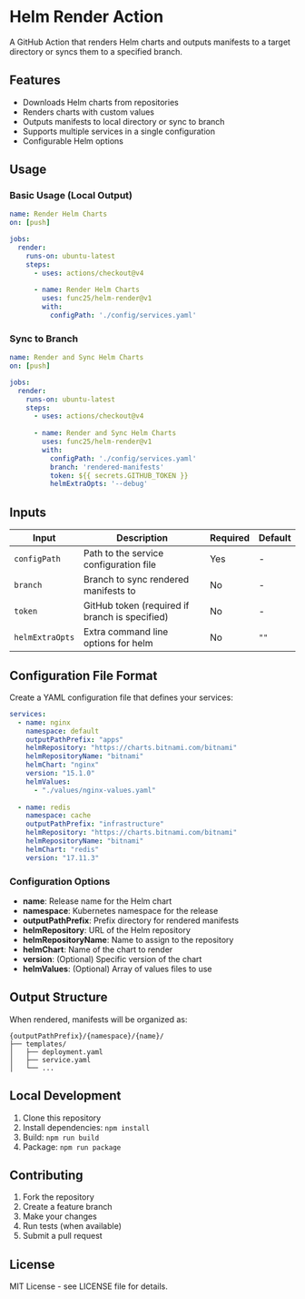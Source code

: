 # Helm Render Action

A GitHub Action that renders Helm charts and outputs manifests to a target directory or syncs them to a specified branch.

## Features

- Downloads Helm charts from repositories
- Renders charts with custom values
- Outputs manifests to local directory or sync to branch
- Supports multiple services in a single configuration
- Configurable Helm options

## Usage

### Basic Usage (Local Output)

```yaml
name: Render Helm Charts
on: [push]

jobs:
  render:
    runs-on: ubuntu-latest
    steps:
      - uses: actions/checkout@v4
      
      - name: Render Helm Charts
        uses: func25/helm-render@v1
        with:
          configPath: './config/services.yaml'
```

### Sync to Branch

```yaml
name: Render and Sync Helm Charts
on: [push]

jobs:
  render:
    runs-on: ubuntu-latest
    steps:
      - uses: actions/checkout@v4
      
      - name: Render and Sync Helm Charts
        uses: func25/helm-render@v1
        with:
          configPath: './config/services.yaml'
          branch: 'rendered-manifests'
          token: ${{ secrets.GITHUB_TOKEN }}
          helmExtraOpts: '--debug'
```

## Inputs

| Input | Description | Required | Default |
|-------|-------------|----------|---------|
| `configPath` | Path to the service configuration file | Yes | - |
| `branch` | Branch to sync rendered manifests to | No | - |
| `token` | GitHub token (required if branch is specified) | No | - |
| `helmExtraOpts` | Extra command line options for helm | No | `""` |

## Configuration File Format

Create a YAML configuration file that defines your services:

```yaml
services:
  - name: nginx
    namespace: default
    outputPathPrefix: "apps"
    helmRepository: "https://charts.bitnami.com/bitnami"
    helmRepositoryName: "bitnami"
    helmChart: "nginx"
    version: "15.1.0"
    helmValues:
      - "./values/nginx-values.yaml"
  
  - name: redis
    namespace: cache
    outputPathPrefix: "infrastructure"
    helmRepository: "https://charts.bitnami.com/bitnami"
    helmRepositoryName: "bitnami"
    helmChart: "redis"
    version: "17.11.3"
```

### Configuration Options

- **name**: Release name for the Helm chart
- **namespace**: Kubernetes namespace for the release
- **outputPathPrefix**: Prefix directory for rendered manifests
- **helmRepository**: URL of the Helm repository
- **helmRepositoryName**: Name to assign to the repository
- **helmChart**: Name of the chart to render
- **version**: (Optional) Specific version of the chart
- **helmValues**: (Optional) Array of values files to use

## Output Structure

When rendered, manifests will be organized as:
```
{outputPathPrefix}/{namespace}/{name}/
├── templates/
│   ├── deployment.yaml
│   ├── service.yaml
│   └── ...
```

## Local Development

1. Clone this repository
2. Install dependencies: `npm install`
3. Build: `npm run build`
4. Package: `npm run package`

## Contributing

1. Fork the repository
2. Create a feature branch
3. Make your changes
4. Run tests (when available)
5. Submit a pull request

## License

MIT License - see LICENSE file for details. 